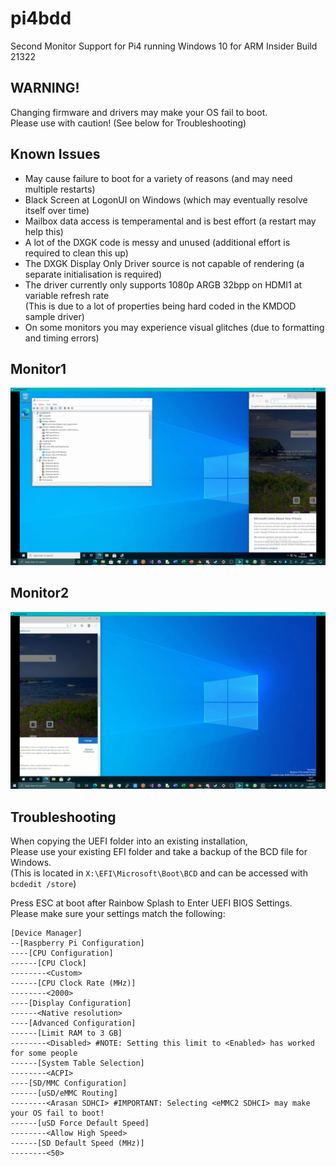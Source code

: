 # pi4bdd
Second Monitor Support for Pi4 running Windows 10 for ARM Insider Build 21322

## WARNING!
Changing firmware and drivers may make your OS fail to boot. \
Please use with caution! (See below for Troubleshooting)

## Known Issues
 * May cause failure to boot for a variety of reasons (and may need multiple restarts)
 * Black Screen at LogonUI on Windows (which may eventually resolve itself over time)
 * Mailbox data access is temperamental and is best effort (a restart may help this)
 * A lot of the DXGK code is messy and unused (additional effort is required to clean this up)
 * The DXGK Display Only Driver source is not capable of rendering (a separate initialisation is required)
 * The driver currently only supports 1080p ARGB 32bpp on HDMI1 at variable refresh rate \
   (This is due to a lot of properties being hard coded in the KMDOD sample driver)
 * On some monitors you may experience visual glitches (due to formatting and timing errors)

## Monitor1
![Monitor1](https://github.com/TheMindVirus/pi4bdd/blob/main/SCREENSHOTS/Monitor1.png)
## Monitor2
![Monitor2](https://github.com/TheMindVirus/pi4bdd/blob/main/SCREENSHOTS/Monitor2.png)

## Troubleshooting

When copying the UEFI folder into an existing installation, \
Please use your existing EFI folder and take a backup of the BCD file for Windows. \
(This is located in `X:\EFI\Microsoft\Boot\BCD` and can be accessed with `bcdedit /store`)

Press ESC at boot after Rainbow Splash to Enter UEFI BIOS Settings. \
Please make sure your settings match the following:
```
[Device Manager]
--[Raspberry Pi Configuration]
----[CPU Configuration]
------[CPU Clock]
--------<Custom>
------[CPU Clock Rate (MHz)]
--------<2000>
----[Display Configuration]
------<Native resolution>
----[Advanced Configuration]
------[Limit RAM to 3 GB]
--------<Disabled> #NOTE: Setting this limit to <Enabled> has worked for some people
------[System Table Selection]
--------<ACPI>
----[SD/MMC Configuration]
------[uSD/eMMC Routing]
--------<Arasan SDHCI> #IMPORTANT: Selecting <eMMC2 SDHCI> may make your OS fail to boot!
------[uSD Force Default Speed]
--------<Allow High Speed>
------[SD Default Speed (MHz)]
--------<50>
```
